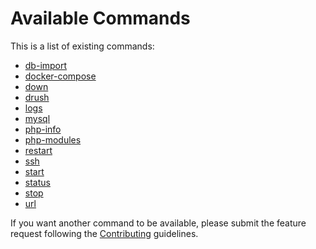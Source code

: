# Available Commands

This is a list of existing commands:

- [db-import](db-import)
- [docker-compose](docker-compose)
- [down](down)
- [drush](drush)
- [logs](logs)
- [mysql](mysql)
- [php-info](php-info)
- [php-modules](php-modules)
- [restart](restart)
- [ssh](ssh)
- [start](start)
- [status](status)
- [stop](stop)
- [url](url)

If you want another command to be available, please submit the feature request following the [Contributing](../contributing) guidelines.
